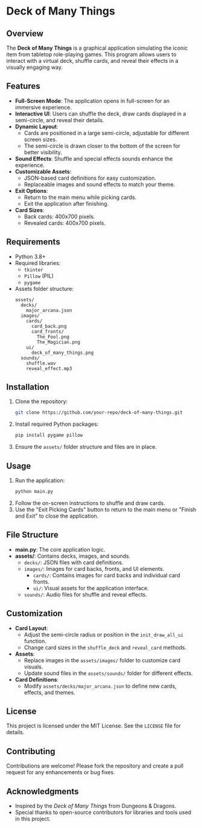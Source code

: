# Deck of Many Things

## Overview
The **Deck of Many Things** is a graphical application simulating the iconic item from tabletop role-playing games. This program allows users to interact with a virtual deck, shuffle cards, and reveal their effects in a visually engaging way.

## Features
- **Full-Screen Mode**: The application opens in full-screen for an immersive experience.
- **Interactive UI**: Users can shuffle the deck, draw cards displayed in a semi-circle, and reveal their details.
- **Dynamic Layout**:
  - Cards are positioned in a large semi-circle, adjustable for different screen sizes.
  - The semi-circle is drawn closer to the bottom of the screen for better visibility.
- **Sound Effects**: Shuffle and special effects sounds enhance the experience.
- **Customizable Assets**:
  - JSON-based card definitions for easy customization.
  - Replaceable images and sound effects to match your theme.
- **Exit Options**:
  - Return to the main menu while picking cards.
  - Exit the application after finishing.
- **Card Sizes**:
  - Back cards: 400x700 pixels.
  - Revealed cards: 400x700 pixels.

## Requirements
- Python 3.8+
- Required libraries:
  - `tkinter`
  - `Pillow` (PIL)
  - `pygame`
- Assets folder structure:
  ```
  assets/
    decks/
      major_arcana.json
    images/
      cards/
        card_back.png
        card_fronts/
          The_Fool.png
          The_Magician.png
      ui/
        deck_of_many_things.png
    sounds/
      shuffle.wav
      reveal_effect.mp3
  ```

## Installation
1. Clone the repository:
   ```bash
   git clone https://github.com/your-repo/deck-of-many-things.git
   ```
2. Install required Python packages:
   ```bash
   pip install pygame pillow
   ```
3. Ensure the `assets/` folder structure and files are in place.

## Usage
1. Run the application:
   ```bash
   python main.py
   ```
2. Follow the on-screen instructions to shuffle and draw cards.
3. Use the "Exit Picking Cards" button to return to the main menu or "Finish and Exit" to close the application.

## File Structure
- **main.py**: The core application logic.
- **assets/**: Contains decks, images, and sounds.
  - `decks/`: JSON files with card definitions.
  - `images/`: Images for card backs, fronts, and UI elements.
    - `cards/`: Contains images for card backs and individual card fronts.
    - `ui/`: Visual assets for the application interface.
  - `sounds/`: Audio files for shuffle and reveal effects.

## Customization
- **Card Layout**:
  - Adjust the semi-circle radius or position in the `init_draw_all_ui` function.
  - Change card sizes in the `shuffle_deck` and `reveal_card` methods.
- **Assets**:
  - Replace images in the `assets/images/` folder to customize card visuals.
  - Update sound files in the `assets/sounds/` folder for different effects.
- **Card Definitions**:
  - Modify `assets/decks/major_arcana.json` to define new cards, effects, and themes.

## License
This project is licensed under the MIT License. See the `LICENSE` file for details.

## Contributing
Contributions are welcome! Please fork the repository and create a pull request for any enhancements or bug fixes.

## Acknowledgments
- Inspired by the *Deck of Many Things* from Dungeons & Dragons.
- Special thanks to open-source contributors for libraries and tools used in this project.
